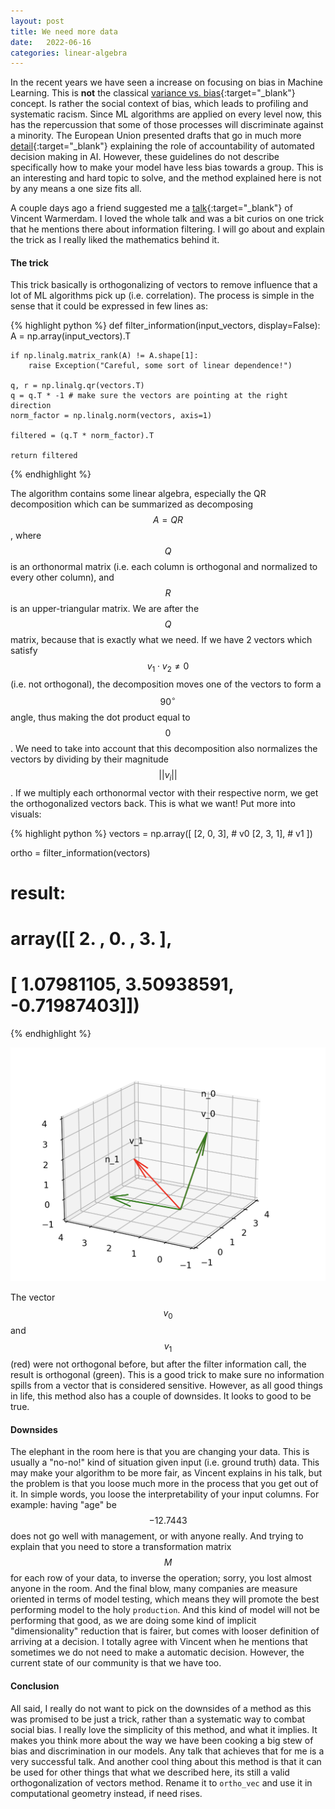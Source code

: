 ```yaml
---
layout: post
title: We need more data
date:   2022-06-16
categories: linear-algebra
---
```


In the recent years we have seen a increase on focusing on bias in Machine Learning. This is __not__ the classical
[variance vs. bias](https://www.mastersindatascience.org/learning/difference-between-bias-and-variance/){:target="_blank"}
concept. Is rather the social context of bias, which leads to profiling and systematic racism. Since ML algorithms are applied
on every level now, this has the repercussion that some of those processes will discriminate against a minority. The European Union 
presented drafts that go in much more [detail](https://www.europarl.europa.eu/RegData/etudes/STUD/2020/641530/EPRS_STU(2020)641530_EN.pdf){:target="_blank"}
explaining the role of accountability of automated decision making in AI. However, these guidelines do not describe specifically how to 
make your model have less bias towards a group. This is an interesting and hard topic to solve, and the method explained here is not by any means
a one size fits all. 

A couple days ago a friend suggested me a [talk](https://www.youtube.com/watch?v=Z8MEFI7ZJlA){:target="_blank"} of Vincent Warmerdam. I loved the whole
talk and was a bit curios on one trick that he mentions there about information filtering. I will go about and explain the trick as I really liked the 
mathematics behind it. 

#### The trick
This trick basically is orthogonalizing of vectors to remove influence that a lot of ML algorithms pick up (i.e. correlation). The process is simple in the 
sense that it could be expressed in few lines as:


{% highlight python %}
def filter_information(input_vectors, display=False):
    A = np.array(input_vectors).T 
    
    if np.linalg.matrix_rank(A) != A.shape[1]:
        raise Exception("Careful, some sort of linear dependence!")
     
    q, r = np.linalg.qr(vectors.T)
    q = q.T * -1 # make sure the vectors are pointing at the right direction
    norm_factor = np.linalg.norm(vectors, axis=1)
    
    filtered = (q.T * norm_factor).T
    
    return filtered
{% endhighlight %}

The algorithm contains some linear algebra, especially the QR decomposition which can be summarized as decomposing $$A = QR$$, where $$Q$$ is 
an orthonormal matrix (i.e. each column is orthogonal and normalized to every other column), and $$R$$ is an upper-triangular matrix. We are after
the $$Q$$ matrix, because that is exactly what we need. If we have 2 vectors which satisfy $$v_1 \cdot v_2 \neq 0$$ (i.e. not orthogonal), the decomposition
moves one of the vectors to form a $$90^{\circ}$$ angle, thus making the dot product equal to $$0$$. We need to take into account that this decomposition
also normalizes the vectors by dividing by their magnitude $$||v_i||$$. If we multiply each orthonormal vector with their respective norm, we get the orthogonalized
vectors back. This is what we want! Put more into visuals:

{% highlight python %}
vectors = np.array([
    [2, 0, 3], # v0
    [2, 3, 1], # v1
])

ortho = filter_information(vectors)

# result:
# array([[ 2.        ,  0.        ,  3.        ],
#       [ 1.07981105,  3.50938591, -0.71987403]])

{% endhighlight %}

![Orthogonalization](/assets/fairness/ortho.png)


The vector $$v_0$$ and $$v_1$$ (red) were not orthogonal before, but after the filter information call, the result is orthogonal (green).
This is a good trick to make sure no information spills from a vector that is considered sensitive. However, as all good things in life,
this method also has a couple of downsides. It looks to good to be true. 

#### Downsides
The elephant in the room here is that you are changing your data. This is usually a "no-no!" kind of situation given input (i.e. ground truth) data.
This may make your algorithm to be more fair, as Vincent explains in his talk, but the problem is that you loose much more in the process that 
you get out of it. In simple words, you loose the interpretability of your input columns. For example: having "age" be $$-12.7443$$ does not go well
with management, or with anyone really. And trying to explain that you need to store a transformation matrix $$M$$ for each row of your data, to inverse
the operation; sorry, you lost almost anyone in the room. And the final blow, many companies are measure oriented in terms of 
model testing, which means they will promote the best performing model to the holy `production`. And this kind of model will not be performing that good,
as we are doing some kind of implicit "dimensionality" reduction that is fairer, but comes with looser definition of arriving at a decision. I totally agree 
with Vincent when he mentions that sometimes we do not need to make a automatic decision. However, the current state of our community is that we have too.  

#### Conclusion
All said, I really do not want to pick on the downsides of a method as this was promised to be just a trick, rather than a systematic way to combat
social bias. I really love the simplicity of this method, and what it implies. It makes you think more about the way we have been cooking a big stew 
of bias and discrimination in our models. Any talk that achieves that for me is a very successful talk. And another cool thing about this method is that
it can be used for other things that what we described here, its still a valid orthogonalization of vectors method. Rename it to `ortho_vec` and use it in 
computational geometry instead, if need rises. 
